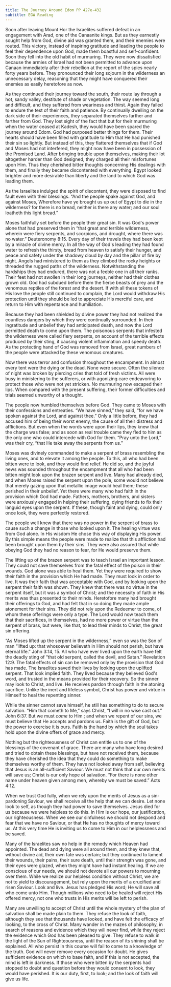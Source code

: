 ```yaml
---
title: The Journey Around Edom PP 427e-432
subtitle: EGW Reading
---
```


Soon after leaving Mount Hor the Israelites suffered defeat in an engagement with Arad, one of the Canaanite kings. But as they earnestly sought help from God, divine aid was granted them, and their enemies were routed. This victory, instead of inspiring gratitude and leading the people to feel their dependence upon God, made them boastful and self-confident. Soon they fell into the old habit of murmuring. They were now dissatisfied because the armies of Israel had not been permitted to advance upon Canaan immediately after their rebellion at the report of the spies nearly forty years before. They pronounced their long sojourn in the wilderness an unnecessary delay, reasoning that they might have conquered their enemies as easily heretofore as now.

As they continued their journey toward the south, their route lay through a hot, sandy valley, destitute of shade or vegetation. The way seemed long and difficult, and they suffered from weariness and thirst. Again they failed to endure the test of their faith and patience. By continually dwelling on the dark side of their experiences, they separated themselves farther and farther from God. They lost sight of the fact that but for their murmuring when the water ceased at Kadesh, they would have been spared the journey around Edom. God had purposed better things for them. Their hearts should have been filled with gratitude to Him that He had punished their sin so lightly. But instead of this, they flattered themselves that if God and Moses had not interfered, they might now have been in possession of the Promised Land. After bringing trouble upon themselves, making their lot altogether harder than God designed, they charged all their misfortunes upon Him. Thus they cherished bitter thoughts concerning His dealings with them, and finally they became discontented with everything. Egypt looked brighter and more desirable than liberty and the land to which God was leading them.

As the Israelites indulged the spirit of discontent, they were disposed to find fault even with their blessings. “And the people spake against God, and against Moses, Wherefore have ye brought us up out of Egypt to die in the wilderness? for there is no bread, neither is there any water; and our soul loatheth this light bread.”

Moses faithfully set before the people their great sin. It was God's power alone that had preserved them in “that great and terrible wilderness, wherein were fiery serpents, and scorpions, and drought, where there was no water.” Deuteronomy 8:15. Every day of their travels they had been kept by a miracle of divine mercy. In all the way of God's leading they had found water to refresh the thirsty, bread from heaven to satisfy their hunger, and peace and safety under the shadowy cloud by day and the pillar of fire by night. Angels had ministered to them as they climbed the rocky heights or threaded the rugged paths of the wilderness. Notwithstanding the hardships they had endured, there was not a feeble one in all their ranks. Their feet had not swollen in their long journeys, neither had their clothes grown old. God had subdued before them the fierce beasts of prey and the venomous reptiles of the forest and the desert. If with all these tokens of His love the people still continued to complain, the Lord would withdraw His protection until they should be led to appreciate His merciful care, and return to Him with repentance and humiliation.

Because they had been shielded by divine power they had not realized the countless dangers by which they were continually surrounded. In their ingratitude and unbelief they had anticipated death, and now the Lord permitted death to come upon them. The poisonous serpents that infested the wilderness were called fiery serpents, on account of the terrible effects produced by their sting, it causing violent inflammation and speedy death. As the protecting hand of God was removed from Israel, great numbers of the people were attacked by these venomous creatures.

Now there was terror and confusion throughout the encampment. In almost every tent were the dying or the dead. None were secure. Often the silence of night was broken by piercing cries that told of fresh victims. All were busy in ministering to the sufferers, or with agonizing care endeavoring to protect those who were not yet stricken. No murmuring now escaped their lips. When compared with the present suffering, their former difficulties and trials seemed unworthy of a thought.

The people now humbled themselves before God. They came to Moses with their confessions and entreaties. “We have sinned,” they said, “for we have spoken against the Lord, and against thee.” Only a little before, they had accused him of being their worst enemy, the cause of all their distress and afflictions. But even when the words were upon their lips, they knew that the charge was false; and as soon as real trouble came they fled to him as the only one who could intercede with God for them. “Pray unto the Lord,” was their cry, “that He take away the serpents from us.”

Moses was divinely commanded to make a serpent of brass resembling the living ones, and to elevate it among the people. To this, all who had been bitten were to look, and they would find relief. He did so, and the joyful news was sounded throughout the encampment that all who had been bitten might look upon the brazen serpent and live. Many had already died, and when Moses raised the serpent upon the pole, some would not believe that merely gazing upon that metallic image would heal them; these perished in their unbelief. Yet there were many who had faith in the provision which God had made. Fathers, mothers, brothers, and sisters were anxiously engaged in helping their suffering, dying friends to fix their languid eyes upon the serpent. If these, though faint and dying, could only once look, they were perfectly restored.

The people well knew that there was no power in the serpent of brass to cause such a change in those who looked upon it. The healing virtue was from God alone. In His wisdom He chose this way of displaying His power. By this simple means the people were made to realize that this affliction had been brought upon them by their sins. They were also assured that while obeying God they had no reason to fear, for He would preserve them.

The lifting up of the brazen serpent was to teach Israel an important lesson. They could not save themselves from the fatal effect of the poison in their wounds. God alone was able to heal them. Yet they were required to show their faith in the provision which He had made. They must look in order to live. It was their faith that was acceptable with God, and by looking upon the serpent their faith was shown. They knew that there was no virtue in the serpent itself, but it was a symbol of Christ; and the necessity of faith in His merits was thus presented to their minds. Heretofore many had brought their offerings to God, and had felt that in so doing they made ample atonement for their sins. They did not rely upon the Redeemer to come, of whom these offerings were only a type. The Lord would now teach them that their sacrifices, in themselves, had no more power or virtue than the serpent of brass, but were, like that, to lead their minds to Christ, the great sin offering.

“As Moses lifted up the serpent in the wilderness,” even so was the Son of man “lifted up: that whosoever believeth in Him should not perish, but have eternal life.” John 3:14, 15. All who have ever lived upon the earth have felt the deadly sting of “that old serpent, called the devil, and Satan.” Revelation 12:9. The fatal effects of sin can be removed only by the provision that God has made. The Israelites saved their lives by looking upon the uplifted serpent. That look implied faith. They lived because they believed God's word, and trusted in the means provided for their recovery. So the sinner may look to Christ, and live. He receives pardon through faith in the atoning sacrifice. Unlike the inert and lifeless symbol, Christ has power and virtue in Himself to heal the repenting sinner.

While the sinner cannot save himself, he still has something to do to secure salvation. “Him that cometh to Me,” says Christ, “I will in no wise cast out.” John 6:37. But we must _come_ to Him ; and when we repent of our sins, we must believe that He accepts and pardons us. Faith is the gift of God, but the power to exercise it is ours. Faith is the hand by which the soul takes hold upon the divine offers of grace and mercy.

Nothing but the righteousness of Christ can entitle us to one of the blessings of the covenant of grace. There are many who have long desired and tried to obtain these blessings, but have not received them, because they have cherished the idea that they could do something to make themselves worthy of them. They have not looked away from self, believing that Jesus is an all-sufficient Saviour. We must not think that our own merits will save us; Christ is our only hope of salvation. “For there is none other name under heaven given among men, whereby we must be saved.” Acts 4:12.

When we trust God fully, when we rely upon the merits of Jesus as a sin-pardoning Saviour, we shall receive all the help that we can desire. Let none look to self, as though they had power to save themselves. Jesus died for us because we were helpless to do this. In Him is our hope, our justification, our righteousness. When we see our sinfulness we should not despond and fear that we have no Saviour, or that He has no thoughts of mercy toward us. At this very time He is inviting us to come to Him in our helplessness and be saved.

Many of the Israelites saw no help in the remedy which Heaven had appointed. The dead and dying were all around them, and they knew that, without divine aid, their own fate was certain; but they continued to lament their wounds, their pains, their sure death, until their strength was gone, and their eyes were glazed, when they might have had instant healing. If we are conscious of our needs, we should not devote all our powers to mourning over them. While we realize our helpless condition without Christ, we are not to yield to discouragement, but rely upon the merits of a crucified and risen Saviour. Look and live. Jesus has pledged His word; He will save all who come unto Him. Though millions who need to be healed will reject His offered mercy, not one who trusts in His merits will be left to perish.

Many are unwilling to accept of Christ until the whole mystery of the plan of salvation shall be made plain to them. They refuse the look of faith, although they see that thousands have looked, and have felt the efficacy of looking, to the cross of Christ. Many wander in the mazes of philosophy, in search of reasons and evidence which they will never find, while they reject the evidence which God has been pleased to give. They refuse to walk in the light of the Sun of Righteousness, until the reason of its shining shall be explained. All who persist in this course will fail to come to a knowledge of the truth. God will never remove every occasion for doubt. He gives sufficient evidence on which to base faith, and if this is not accepted, the mind is left in darkness. If those who were bitten by the serpents had stopped to doubt and question before they would consent to look, they would have perished. It is our duty, first, to look; and the look of faith will give us life.